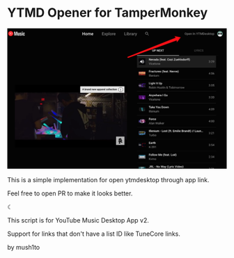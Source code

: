# YTMD Opener for TamperMonkey

![image-20210209233823436](.README/image-20210209233823436.png)

This is a simple implementation for open ytmdesktop through app link.

Feel free to open PR to make it looks better.

☾ 

This script is for YouTube Music Desktop App v2.

Support for links that don't have a list ID like TuneCore links.

by mush1to
